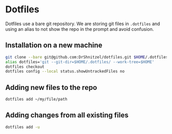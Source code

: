 # Dotfiles

Dotfiles use a bare git repository. We are storing git files in `.dotfiles` and using an alias to not show the repo in the prompt and avoid confusion.

## Installation on a new machine

```bash
git clone --bare git@github.com:DrShnitzel/dotfiles.git $HOME/.dotfiles
alias dotfiles='git --git-dir=$HOME/.dotfiles/ --work-tree=$HOME'
dotfiles checkout
dotfiles config --local status.showUntrackedFiles no
```

## Adding new files to the repo

```bash
dotfiles add ~/my/file/path
```

## Adding changes from all existing files

```bash
dotfiles add -u
```